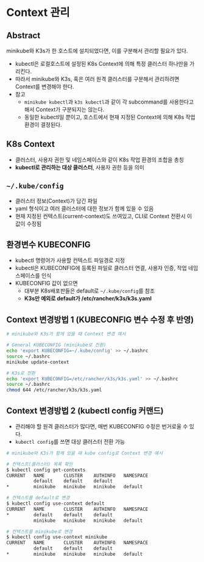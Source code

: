 # Context 관리

## Abstract

minikube와 K3s가 한 호스트에 설치되었다면, 이를 구분해서 관리할 필요가 있다.

- kubectl은 로컬호스트에 설정된 K8s Context에 의해 특정 클러스터 하나만을 가리킨다.
- 따라서 minikube와 K3s, 혹은 여러 원격 클러스터를 구분해서 관리하려면 Context를 변경해야 한다.
- 참고
  - `minikube kubectl`과 `k3s kubectl`과 같이 각 subcommand를 사용한다고 해서 Context가 구분되지는 않는다.
  - 동일한 kubectl일 뿐이고, 호스트에서 현재 지정된 Context에 의해 K8s 작업환경이 결정된다.

## K8s Context

- 클러스터, 사용자 권한 및 네임스페이스와 같이 K8s 작업 환경의 조합을 총칭
- **kubectl로 관리하는 대상 클러스터**, 사용자 권한 등을 의미

## `~/.kube/config`

- 클러스터 정보(Context)가 담긴 파일
- yaml 형식이고 여러 클러스터에 대한 정보가 함께 있을 수 있음
- 현재 지정된 컨텍스트(current-context)도 쓰여있고, CLI로 Context 전환시 이 값이 수정됨

## 환경변수 KUBECONFIG

- kubectl 명령어가 사용할 컨텍스트 파일경로 지정
- kubectl은 KUBECONFIG에 등록된 파일로 클러스터 연결, 사용자 인증, 작업 네임스페이스를 인식
- KUBECONFIG 값이 없으면
  - 대부분 K8s배포판들은 default로 `~/.kube/config`를 참조
  - **K3s만 예외로 default가 /etc/rancher/k3s/k3s.yaml**

## Context 변경방법 1 (KUBECONFIG 변수 수정 후 반영)

```sh
# minikube와 K3s가 함께 있을 때 Context 변경 예시

# General KUBECONFIG (minikube로 전환)
echo 'export KUBECONFIG=~/.kube/config' >> ~/.bashrc
source ~/.bashrc
minikube update-context

# K3s로 전환
echo 'export KUBECONFIG=/etc/rancher/k3s/k3s.yaml' >> ~/.bashrc
source ~/.bashrc
chmod 644 /etc/rancher/k3s/k3s.yaml
```

## Context 변경방법 2 (kubectl config 커맨드)

- 관리해야 할 원격 클러스터가 많다면, 매번 KUBECONFIG 수정은 번거로울 수 있다.
- `kubectl config`를 쓰면 대상 클러스터 전환 가능

```sh
# minikube와 K3s가 함께 있을 때 kube config로 Context 변경 예시

# 컨텍스트(클러스터) 목록 확인
$ kubectl config get-contexts
CURRENT   NAME       CLUSTER    AUTHINFO   NAMESPACE
          default    default    default
*         minikube   minikube   minikube   default
```

```sh
# 컨텍스트를 default로 변경
$ kubectl config use-context default
CURRENT   NAME       CLUSTER    AUTHINFO   NAMESPACE
*         default    default    default
          minikube   minikube   minikube   default
```

```sh
# 컨텍스트를 minikube로 변경
$ kubectl config use-context minikube
CURRENT   NAME       CLUSTER    AUTHINFO   NAMESPACE
          default    default    default
*         minikube   minikube   minikube   default
```
